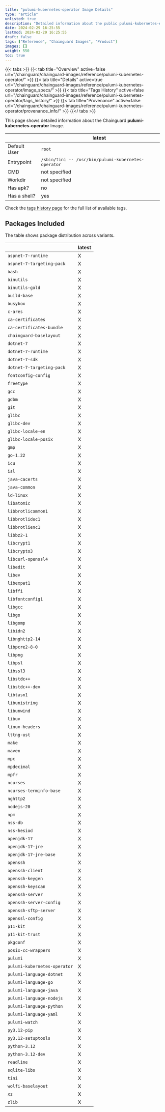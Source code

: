 ```yaml
---
title: "pulumi-kubernetes-operator Image Details"
type: "article"
unlisted: true
description: "Detailed information about the public pulumi-kubernetes-operator Chainguard Image."
date: 2024-02-29 16:25:55
lastmod: 2024-02-29 16:25:55
draft: false
tags: ["Reference", "Chainguard Images", "Product"]
images: []
weight: 550
toc: true
---
```


{{< tabs >}}
{{< tab title="Overview" active=false url="/chainguard/chainguard-images/reference/pulumi-kubernetes-operator/" >}}
{{< tab title="Details" active=true url="/chainguard/chainguard-images/reference/pulumi-kubernetes-operator/image_specs/" >}}
{{< tab title="Tags History" active=false url="/chainguard/chainguard-images/reference/pulumi-kubernetes-operator/tags_history/" >}}
{{< tab title="Provenance" active=false url="/chainguard/chainguard-images/reference/pulumi-kubernetes-operator/provenance_info/" >}}
{{</ tabs >}}

This page shows detailed information about the Chainguard **pulumi-kubernetes-operator** Image.

|              | latest                                              |
|--------------|-----------------------------------------------------|
| Default User | `root`                                              |
| Entrypoint   | `/sbin/tini -- /usr/bin/pulumi-kubernetes-operator` |
| CMD          | not specified                                       |
| Workdir      | not specified                                       |
| Has apk?     | no                                                  |
| Has a shell? | yes                                                 |

Check the [tags history page](/chainguard/chainguard-images/reference/pulumi-kubernetes-operator/tags_history/) for the full list of available tags.

## Packages Included
The table shows package distribution across variants.

|                              | latest |
|------------------------------|--------|
| `aspnet-7-runtime`           | X      |
| `aspnet-7-targeting-pack`    | X      |
| `bash`                       | X      |
| `binutils`                   | X      |
| `binutils-gold`              | X      |
| `build-base`                 | X      |
| `busybox`                    | X      |
| `c-ares`                     | X      |
| `ca-certificates`            | X      |
| `ca-certificates-bundle`     | X      |
| `chainguard-baselayout`      | X      |
| `dotnet-7`                   | X      |
| `dotnet-7-runtime`           | X      |
| `dotnet-7-sdk`               | X      |
| `dotnet-7-targeting-pack`    | X      |
| `fontconfig-config`          | X      |
| `freetype`                   | X      |
| `gcc`                        | X      |
| `gdbm`                       | X      |
| `git`                        | X      |
| `glibc`                      | X      |
| `glibc-dev`                  | X      |
| `glibc-locale-en`            | X      |
| `glibc-locale-posix`         | X      |
| `gmp`                        | X      |
| `go-1.22`                    | X      |
| `icu`                        | X      |
| `isl`                        | X      |
| `java-cacerts`               | X      |
| `java-common`                | X      |
| `ld-linux`                   | X      |
| `libatomic`                  | X      |
| `libbrotlicommon1`           | X      |
| `libbrotlidec1`              | X      |
| `libbrotlienc1`              | X      |
| `libbz2-1`                   | X      |
| `libcrypt1`                  | X      |
| `libcrypto3`                 | X      |
| `libcurl-openssl4`           | X      |
| `libedit`                    | X      |
| `libev`                      | X      |
| `libexpat1`                  | X      |
| `libffi`                     | X      |
| `libfontconfig1`             | X      |
| `libgcc`                     | X      |
| `libgo`                      | X      |
| `libgomp`                    | X      |
| `libidn2`                    | X      |
| `libnghttp2-14`              | X      |
| `libpcre2-8-0`               | X      |
| `libpng`                     | X      |
| `libpsl`                     | X      |
| `libssl3`                    | X      |
| `libstdc++`                  | X      |
| `libstdc++-dev`              | X      |
| `libtasn1`                   | X      |
| `libunistring`               | X      |
| `libunwind`                  | X      |
| `libuv`                      | X      |
| `linux-headers`              | X      |
| `lttng-ust`                  | X      |
| `make`                       | X      |
| `maven`                      | X      |
| `mpc`                        | X      |
| `mpdecimal`                  | X      |
| `mpfr`                       | X      |
| `ncurses`                    | X      |
| `ncurses-terminfo-base`      | X      |
| `nghttp2`                    | X      |
| `nodejs-20`                  | X      |
| `npm`                        | X      |
| `nss-db`                     | X      |
| `nss-hesiod`                 | X      |
| `openjdk-17`                 | X      |
| `openjdk-17-jre`             | X      |
| `openjdk-17-jre-base`        | X      |
| `openssh`                    | X      |
| `openssh-client`             | X      |
| `openssh-keygen`             | X      |
| `openssh-keyscan`            | X      |
| `openssh-server`             | X      |
| `openssh-server-config`      | X      |
| `openssh-sftp-server`        | X      |
| `openssl-config`             | X      |
| `p11-kit`                    | X      |
| `p11-kit-trust`              | X      |
| `pkgconf`                    | X      |
| `posix-cc-wrappers`          | X      |
| `pulumi`                     | X      |
| `pulumi-kubernetes-operator` | X      |
| `pulumi-language-dotnet`     | X      |
| `pulumi-language-go`         | X      |
| `pulumi-language-java`       | X      |
| `pulumi-language-nodejs`     | X      |
| `pulumi-language-python`     | X      |
| `pulumi-language-yaml`       | X      |
| `pulumi-watch`               | X      |
| `py3.12-pip`                 | X      |
| `py3.12-setuptools`          | X      |
| `python-3.12`                | X      |
| `python-3.12-dev`            | X      |
| `readline`                   | X      |
| `sqlite-libs`                | X      |
| `tini`                       | X      |
| `wolfi-baselayout`           | X      |
| `xz`                         | X      |
| `zlib`                       | X      |

